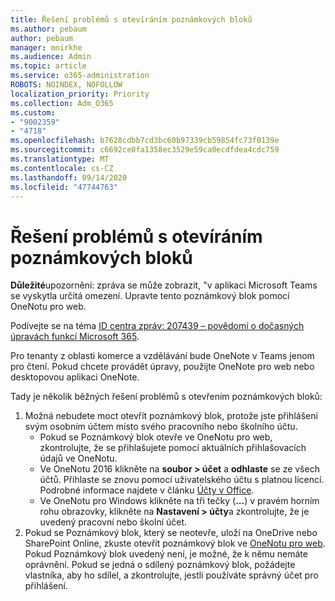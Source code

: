 ```yaml
---
title: Řešení problémů s otevíráním poznámkových bloků
ms.author: pebaum
author: pebaum
manager: mnirkhe
ms.audience: Admin
ms.topic: article
ms.service: o365-administration
ROBOTS: NOINDEX, NOFOLLOW
localization_priority: Priority
ms.collection: Adm_O365
ms.custom:
- "9002359"
- "4718"
ms.openlocfilehash: b7628cdbb7cd3bc60b97339cb59854fc73f0139e
ms.sourcegitcommit: c6692ce0fa1358ec3529e59ca0ecdfdea4cdc759
ms.translationtype: MT
ms.contentlocale: cs-CZ
ms.lasthandoff: 09/14/2020
ms.locfileid: "47744763"
---
```

# <a name="fix-issues-with-opening-notebooks"></a>Řešení problémů s otevíráním poznámkových bloků

**Důležité**upozornění: zpráva se může zobrazit, "v aplikaci Microsoft Teams se vyskytla určitá omezení. Upravte tento poznámkový blok pomocí OneNotu pro web.

Podívejte se na téma [ID centra zpráv: 207439 – povědomí o dočasných úpravách funkcí Microsoft 365](https://admin.microsoft.com/Adminportal/Home?source=applauncher#MessageCenter?id=MC207439).

Pro tenanty z oblasti komerce a vzdělávání bude OneNote v Teams jenom pro čtení. Pokud chcete provádět úpravy, použijte OneNote pro web nebo desktopovou aplikaci OneNote.

Tady je několik běžných řešení problémů s otevřením poznámkových bloků:

1. Možná nebudete moct otevřít poznámkový blok, protože jste přihlášeni svým osobním účtem místo svého pracovního nebo školního účtu.
    - Pokud se Poznámkový blok otevře ve OneNotu pro web, zkontrolujte, že se přihlašujete pomocí aktuálních přihlašovacích údajů ve OneNotu.
    - Ve OneNotu 2016 klikněte na **soubor > účet** a **odhlaste** se ze všech účtů. Přihlaste se znovu pomocí uživatelského účtu s platnou licencí. Podrobné informace najdete v článku [Účty v Office](https://support.office.com/article/accounts-in-office-628ea040-f265-49de-b986-be09c3ebf8a9). 
    - Ve OneNotu pro Windows klikněte na tři tečky (**...**) v pravém horním rohu obrazovky, klikněte na **Nastavení > účty**a zkontrolujte, že je uvedený pracovní nebo školní účet. 
2. Pokud se Poznámkový blok, který se neotevře, uloží na OneDrive nebo SharePoint Online, zkuste otevřít poznámkový blok ve [OneNotu pro web](https://onenote.com). Pokud Poznámkový blok uvedený není, je možné, že k němu nemáte oprávnění. Pokud se jedná o sdílený poznámkový blok, požádejte vlastníka, aby ho sdílel, a zkontrolujte, jestli používáte správný účet pro přihlášení.
